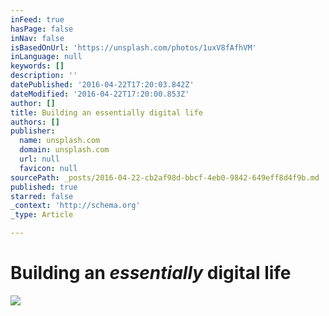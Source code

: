 ```yaml
---
inFeed: true
hasPage: false
inNav: false
isBasedOnUrl: 'https://unsplash.com/photos/1uxV8fAfhVM'
inLanguage: null
keywords: []
description: ''
datePublished: '2016-04-22T17:20:03.842Z'
dateModified: '2016-04-22T17:20:00.853Z'
author: []
title: Building an essentially digital life
authors: []
publisher:
  name: unsplash.com
  domain: unsplash.com
  url: null
  favicon: null
sourcePath: _posts/2016-04-22-cb2af98d-bbcf-4eb0-9842-649eff8d4f9b.md
published: true
starred: false
_context: 'http://schema.org'
_type: Article

---
```

# Building an _essentially_ digital life
![](https://images.unsplash.com/5/unsplash-kitsune-3.jpg?ixlib=rb-0.3.5&q=80&fm=jpg&crop=entropy&w=1080&fit=max&s=4c3dc35899cafc4fc8761cfda1ac5114)
